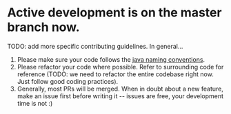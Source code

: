 # Active development is on the master branch now.

TODO: add more specific contributing guidelines. In general...

1. Please make sure your code follows the [java naming conventions](https://www.geeksforgeeks.org/java-naming-conventions/).
2. Please refactor your code where possible. Refer to surrounding code for reference (TODO: we need to refactor the entire codebase right now. Just follow good coding practices).
3. Generally, most PRs will be merged. When in doubt about a new feature, make an issue first before writing it -- issues are free, your development time is not :)
